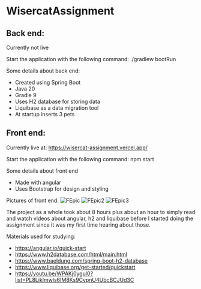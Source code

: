 # WisercatAssignment
## Back end:
Currently not live

Start the application with the following command: ./gradlew bootRun

Some details about back end:
- Created using Spring Boot
- Java 20
- Gradle 9
- Uses H2 database for storing data
- Liquibase as a data migration tool
- At startup inserts 3 pets

## Front end:
Currently live at: https://wisercat-assignment.vercel.app/

Start the application with the following command: npm start

Some details about front end
- Made with angular
- Uses Bootstrap for design and styling

Pictures of front end:
![FEpic](https://user-images.githubusercontent.com/92799949/236901807-ba469e71-ba6a-4876-895e-73f65b720f7d.PNG)
![FEpic2](https://user-images.githubusercontent.com/92799949/236902318-59e47cef-a0eb-45f9-ab50-c589ce0e0a33.PNG)
![FEpic3](https://user-images.githubusercontent.com/92799949/236902350-1ebae75e-6be9-4db9-838a-5b01e4a749a7.PNG)

The project as a whole took about 8 hours plus about an hour to simply read and watch videos about angular, h2 and 
liquibase before I started doing the assignment since it was my first time hearing about those.

Materials used for studying:
- https://angular.io/quick-start
- https://www.h2database.com/html/main.html
- https://www.baeldung.com/spring-boot-h2-database
- https://www.liquibase.org/get-started/quickstart
- https://youtu.be/WPAKj0ygul0?list=PL8LikImwls6IM8Ks9CvpnU4UbcBCJUd3C

